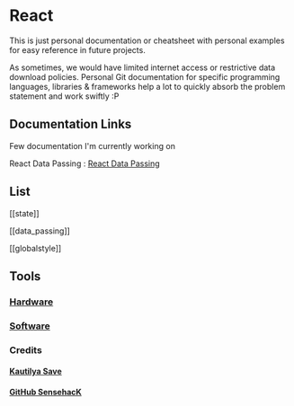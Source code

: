 # React

This is just personal documentation or cheatsheet with personal examples for easy reference in future projects.

As sometimes, we would have limited internet access or restrictive data download policies. Personal Git documentation for specific programming languages, libraries & frameworks help a lot to quickly absorb the problem statement and work swiftly :P

## Documentation Links

Few documentation I'm currently working on

React Data Passing : [React Data Passing](https://github.com/SensehacK/dev-cheatsheet/tree/88f67add347b1607b94f5c5ac6ec7917192dddf6/react/react_data_passing.md)

## List

[[state]]

[[data_passing]]

[[globalstyle]]

## Tools

### [Hardware](hardware/README_hardware.md)

### [Software](tools/apps.md)

### Credits
#### [Kautilya Save](https://sensehack.github.io/)
#### [GitHub SensehacK](https://github.com/SensehacK)

